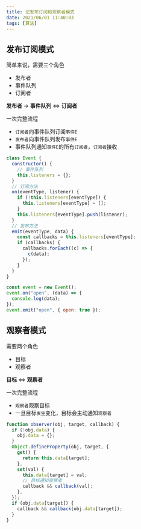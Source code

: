 ```yaml
---
title: 记发布订阅和观察者模式
date: 2021/06/01 11:40:03
tags: [算法]
---
```


## 发布订阅模式

简单来说，需要三个角色

- 发布者
- 事件队列
- 订阅者

**发布者** -> **事件队列** <=> **订阅者**

一次完整流程

- `订阅者`向事件队列订阅`事件E`
- `发布者`向事件队列发布`事件E`
- 事件队列通知`事件E`的所有`订阅者`，`订阅者`接收

```javascript
class Event {
  constructor() {
    // 事件队列
    this.listeners = {};
  }
  // 订阅方法
  on(eventType, listener) {
    if (!this.listeners[eventType]) {
      this.listeners[eventType] = [];
    }
    this.listeners[eventType].push(listener);
  }
  // 发布方法
  emit(eventType, data) {
    const callbacks = this.listeners[eventType];
    if (callbacks) {
      callbacks.forEach((c) => {
        c(data);
      });
    }
  }
}

const event = new Event();
event.on("open", (data) => {
  console.log(data);
});
event.emit("open", { open: true });
```

## 观察者模式

需要两个角色

- 目标
- 观察者

**目标** <=> **观察者**

一次完整流程

- `观察者`观察目标
- 一旦目标`发生`变化，目标会主动通知`观察者`

```javascript
function observer(obj, target, callback) {
  if (!obj.data) {
    obj.data = {};
  }
  Object.defineProperty(obj, target, {
    get() {
      return this.data[target];
    },
    set(val) {
      this.data[target] = val;
      // 目标通知观察者
      callback && callback(val);
    },
  });
  if (obj.data[target]) {
    callback && callback(obj.data[target]);
  }
}
```
